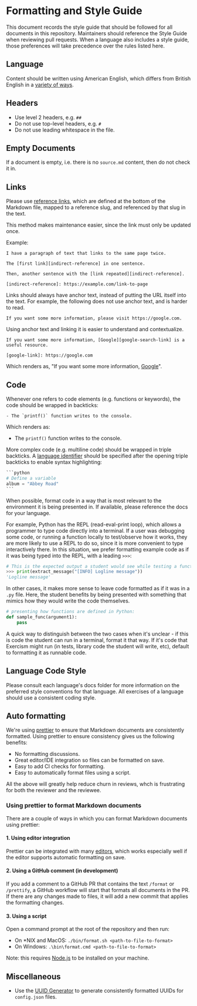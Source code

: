 # Formatting and Style Guide

This document records the style guide that should be followed for all documents in this repository. Maintainers should reference the Style Guide when reviewing pull requests. When a language also includes a style guide, those preferences will take precedence over the rules listed here.

## Language

Content should be written using American English, which differs from British English in a [variety of ways][comparison-of-american-british-english].

## Headers

- Use level 2 headers, e.g. `##`
- Do not use top-level headers, e.g. `#`
- Do not use leading whitespace in the file.

## Empty Documents

If a document is empty, i.e. there is no `source.md` content, then do not check it in.

## Links

Please use [reference links](https://spec.commonmark.org/0.29/#reference-link), which are defined at the bottom of the Markdown file, mapped to a reference slug, and referenced by that slug in the text.

This method makes maintenance easier, since the link must only be updated once.

Example:

```
I have a paragraph of text that links to the same page twice.

The [first link][indirect-reference] in one sentence.

Then, another sentence with the [link repeated][indirect-reference].

[indirect-reference]: https://example.com/link-to-page
```

Links should always have anchor text, instead of putting the URL itself into the text. For example, the following does not use anchor text, and is harder to read.

```
If you want some more information, please visit https://google.com.
```

Using anchor text and linking it is easier to understand and contextualize.

```
If you want some more information, [Google][google-search-link] is a useful resource.

[google-link]: https://google.com
```

Which renders as, "If you want some more information, [Google][google-search-link]".

## Code

Whenever one refers to code elements (e.g. functions or keywords), the code should be wrapped in backticks:

```
- The `printf()` function writes to the console.
```

Which renders as:

- The `printf()` function writes to the console.

More complex code (e.g. multiline code) should be wrapped in triple backticks. A [language identifier][language-identifiers] should be specified after the opening triple backticks to enable syntax highlighting:

````python
```python
# Define a variable
album = "Abbey Road"
```
````

When possible, format code in a way that is most relevant to the environment it is being presented in. If available, please reference the docs for your language.

For example, Python has the REPL (read-eval-print loop), which allows a programmer to type code directly into a terminal. If a user was debugging some code, or running a function locally to test/observe how it works, they are more likely to use a REPL to do so, since it is more convenient to type interactively there. In this situation, we prefer formatting example code as if it was being typed into the REPL, with a leading `>>>`:

```python
# This is the expected output a student would see while testing a function they wrote.
>>> print(extract_message("[INFO] Logline message"))
'Logline message'
```

In other cases, it makes more sense to leave code formatted as if it was in a `.py` file. Here, the student benefits by being presented with something that mimics how they would write the code themselves.

```python
# presenting how functions are defined in Python:
def sample_func(argument1):
    pass
```

A quick way to distinguish between the two cases when it's unclear - if this is code the student can run in a terminal, format it that way. If it's code that Exercism might run (in tests, library code the student will write, etc), default to formatting it as runnable code.

## Language Code Style

Please consult each language's docs folder for more information on the preferred style conventions for that language. All exercises of a language should use a consistent coding style.

## Auto formatting

We're using [prettier][prettier] to ensure that Markdown documents are consistently formatted. Using prettier to ensure consistency gives us the following benefits:

- No formatting discussions.
- Great editor/IDE integration so files can be formatted on save.
- Easy to add CI checks for formatting.
- Easy to automatically format files using a script.

All the above will greatly help reduce churn in reviews, whch is frustrating for both the reviewer and the reviewee.

### Using prettier to format Markdown documents

There are a couple of ways in which you can format Markdown documents using prettier:

#### 1. Using editor integration

Prettier can be integrated with many [editors][prettier-editor], which works especially well if the editor supports automatic formatting on save.

#### 2. Using a GitHub comment (in development)

If you add a comment to a GitHub PR that contains the text `/format` or `/prettify`, a GitHub workflow will start that formats all documents in the PR. If there are any changes made to files, it will add a new commit that applies the formatting changes.

#### 3. Using a script

Open a command prompt at the root of the repository and then run:

- On \*NIX and MacOS: `./bin/format.sh <path-to-file-to-format>`
- On Windows: `.\bin\format.cmd <path-to-file-to-format>`

Note: this requires [Node.js][nodejs] to be installed on your machine.

## Miscellaneous

- Use the [UUID Generator][uuid-gen] to generate consistently formatted UUIDs for `config.json` files.

[uuid-gen]: https://www.uuidgenerator.net/version4
[google-search-link]: https://google.com
[comparison-of-american-british-english]: https://en.wikipedia.org/wiki/Comparison_of_American_and_British_English
[language-identifiers]: https://github.com/github/linguist/blob/master/lib/linguist/languages.yml
[prettier]: https://prettier.io/
[prettier-cli]: https://prettier.io/docs/en/cli.html
[prettier-editor]: https://prettier.io/docs/en/editors.html
[nodejs]: https://nodejs.org/en/
